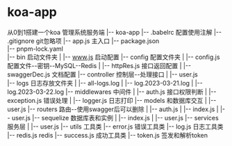 # koa-app
从0到1搭建一个koa 管理系统服务端
|-- koa-app
    |-- .babelrc										配置使用注解
    |-- .gitignore									git忽略项
    |-- app.js											主入口
    |-- package.json								
    |-- pnpm-lock.yaml							
    |-- bin													启动文件夹
    |   |-- www.js									启动配置
    |-- config											配置文件夹
    |   |-- config.js								配置文件--密钥--MySQL--Redis
    |   |-- httpRes.js							接口返回配置
    |   |-- swaggerDec.js						文档配置
    |-- controller									控制层--处理接口
    |   |-- user.js									
    |-- logs												日志存放文件夹
    |   |-- all-logs.log
    |   |-- log.2023-03-21.log
    |   |-- log.2023-03-22.log
    |-- middlewares									中间件
    |   |-- auth.js									接口权限判断
    |   |-- exception.js						错误处理
    |   |-- logger.js								日志打印
    |-- models											和数据库交互
    |   |-- user.js
    |-- routers											路由--使用swagger后可以删除
    |   |-- auth.js
    |   |-- index.js
    |   |-- user.js
    |-- sequelize										数据库表和实例
    |   |-- index.js
    |   |-- user.js
    |-- services										服务层
    |   |-- user.js
    |-- utils												工具类
        |-- error.js								错误工具类
        |-- log.js									日志工具类
        |-- redis.js								redis
        |-- success.js							成功工具类
        |-- token.js								签发和解析token
